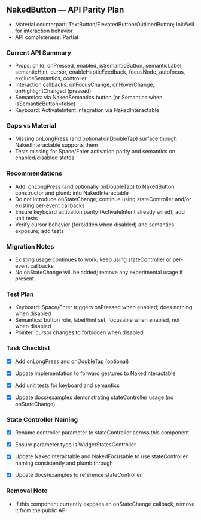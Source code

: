 ## NakedButton — API Parity Plan

- Material counterpart: TextButton/ElevatedButton/OutlinedButton; InkWell for interaction behavior
- API completeness: Partial

### Current API Summary
- Props: child, onPressed, enabled, isSemanticButton, semanticLabel, semanticHint, cursor, enableHapticFeedback, focusNode, autofocus, excludeSemantics, controller
- Interaction callbacks: onFocusChange, onHoverChange, onHighlightChanged (pressed)
- Semantics: via NakedSemantics.button (or Semantics when isSemanticButton=false)
- Keyboard: ActivateIntent integration via NakedInteractable

### Gaps vs Material
- Missing onLongPress (and optional onDoubleTap) surface though NakedInteractable supports them
- Tests missing for Space/Enter activation parity and semantics on enabled/disabled states

### Recommendations
- Add: onLongPress (and optionally onDoubleTap) to NakedButton constructor and plumb into NakedInteractable
- Do not introduce onStateChange; continue using stateController and/or existing per-event callbacks
- Ensure keyboard activation parity (ActivateIntent already wired); add unit tests
- Verify cursor behavior (forbidden when disabled) and semantics exposure; add tests

### Migration Notes
- Existing usage continues to work; keep using stateController or per-event callbacks
- No onStateChange will be added; remove any experimental usage if present

### Test Plan
- Keyboard: Space/Enter triggers onPressed when enabled; does nothing when disabled
- Semantics: button role, label/hint set, focusable when enabled, not when disabled
- Pointer: cursor changes to forbidden when disabled

### Task Checklist
- [x] Add onLongPress and onDoubleTap (optional)
- [x] Update implementation to forward gestures to NakedInteractable
- [x] Add unit tests for keyboard and semantics
- [x] Update docs/examples demonstrating stateController usage (no onStateChange)


### State Controller Naming
- [x] Rename controller parameter to stateController across this component
- [x] Ensure parameter type is WidgetStatesController
- [x] Update NakedInteractable and NakedFocusable to use stateController naming consistently and plumb through
- [x] Update docs/examples to reference stateController


### Removal Note
- If this component currently exposes an onStateChange callback, remove it from the public API
